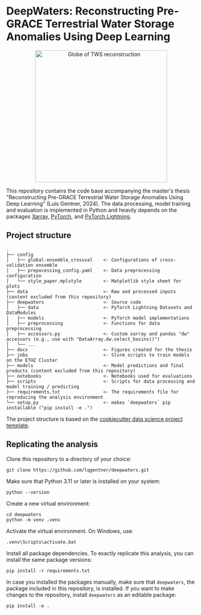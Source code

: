 # DeepWaters: Reconstructing Pre-GRACE Terrestrial Water Storage Anomalies Using Deep Learning
<p align="center">
    <img src="docs/figures/cover/steelblue_coastlines_southam_blue.png" alt="Globe of TWS reconstruction" title="Model architecture" width="350"/>
<p align="center">

This repository contains the code base accompanying the master's thesis "Reconstructing Pre-GRACE Terrestrial Water Storage Anomalies Using Deep Learning" (Luis Gentner, 2024). The data processing, model training and evaluation is implemented in Python and heavily depends on the packages [Xarray](https://docs.xarray.dev/en/stable/), [PyTorch](https://pytorch.org/docs/stable/index.html), and [PyTorch Lightning](https://lightning.ai/docs/pytorch/stable/).

## Project structure

    .
    ├── config
    │   ├── global-ensemble_crossval    <- Configurations of cross-validation ensemble
    │   ├── prepocessing_config.yaml    <- Data preprocessing configuration
    │   └── style_paper.mplstyle        <- Matplotlib style sheet for plots
    ├── data                            <- Raw and processed inputs (content excluded from this repository)
    ├── deepwaters                      <- Source code 
    │   ├── data                        <- PyTorch Lightning Datasets and DataModules
    │   ├── models                      <- PyTorch model implementations
    │   ├── preprocessing               <- Functions for data preprocessing
    │   ├── accessors.py                <- Custom xarray and pandas "dw" accessors (e.g., use with "DataArray.dw.select_basins()")
    │   └── ...
    ├── docs                            <- Figures created for the thesis
    ├── jobs                            <- Slurm scripts to train models on the ETHZ Cluster
    ├── models                          <- Model predictions and final products (content excluded from this repository)
    ├── notebooks                       <- Notebooks used for evaluations
    ├── scripts                         <- Scripts for data processing and model training / predicting
    ├── requirements.txt                <- The requirements file for reproducing the analysis environment
    └── setup.py                        <- makes `deepwaters` pip installable ("pip install -e .")

The project structure is based on the [cookiecutter data science project template](https://drivendata.github.io/cookiecutter-data-science/).

## Replicating the analysis

Clone this repository to a directory of your choice:

    git clone https://github.com/lqgentner/deepwaters.git

Make sure that Python 3.11 or later is installed on your system:

    python --version

Create a new virtual environment:

    cd deepwaters
    python -m venv .venv

Activate the virtual environment. On Windows, use:

    .venv\Scripts\activate.bat

Install all package dependencies. To exactly replicate this analysis, you can install the same package versions:

    pip install -r requirements.txt

In case you installed the packages manually, make sure that `deepwaters`, the package included in this repository, is installed. If you want to make changes to the repository, install `deepwaters` as an editable package:

    pip install -e .
